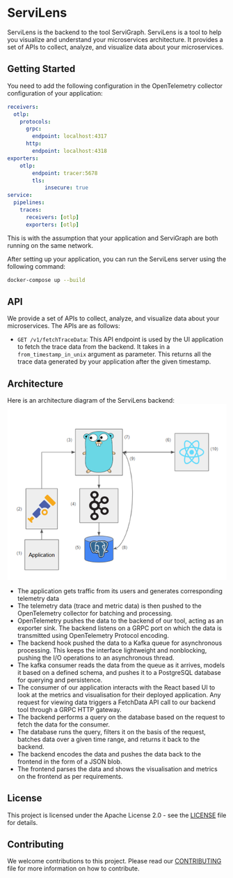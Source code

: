 # ServiLens

ServiLens is the backend to the tool ServiGraph. ServiLens is a tool to help you visualize and understand your microservices architecture.
It provides a set of APIs to collect, analyze, and visualize data about your microservices. 

## Getting Started
You need to add the following configuration in the OpenTelemetry collector configuration of your application:
```yaml
receivers:
  otlp:
    protocols:
      grpc:
        endpoint: localhost:4317
      http:
        endpoint: localhost:4318
exporters:
    otlp:
        endpoint: tracer:5678
        tls:
            insecure: true
service:
  pipelines:
    traces:
      receivers: [otlp]
      exporters: [otlp]
```
This is with the assumption that your application and ServiGraph are both running on the same network.

After setting up your application, you can run the ServiLens server using the following command:
```bash
docker-compose up --build
```

## API
We provide a set of APIs to collect, analyze, and visualize data about your microservices. The APIs are as follows:
- `GET /v1/fetchTraceData`: This API endpoint is used by the UI application to fetch the trace data from the backend. It takes in a `from_timestamp_in_unix` argument as parameter. This returns all the trace data generated by your application after the given timestamp.

## Architecture
Here is an architecture diagram of the ServiLens backend: <br>
![Architecture](./docs/architecture.png)<br>
- The application gets traffic from its users and generates corresponding telemetry data
- The telemetry data (trace and metric data) is then pushed to the OpenTelemetry collector for batching and processing.
- OpenTelemetry pushes the data to the backend of our tool, acting as an exporter sink. The backend listens on a GRPC port on which the data is transmitted using OpenTelemetry Protocol encoding.
- The backend hook pushed the data to a Kafka queue for asynchronous processing. This keeps the interface lightweight and nonblocking, pushing the I/O operations to an asynchronous thread.
- The kafka consumer reads the data from the queue as it arrives, models it based on a defined schema, and pushes it to a PostgreSQL database for querying and persistence.
- The consumer of our application interacts with the React based UI to look at the metrics and visualisation for their deployed application. Any request for viewing data triggers a FetchData API call to our backend tool through a GRPC HTTP gateway.
- The backend performs a query on the database based on the request to fetch the data for the consumer.
- The database runs the query, filters it on the basis of the request, batches data over a given time range, and returns it back to the backend.
- The backend encodes the data and pushes the data back to the frontend in the form of a JSON blob.
- The frontend parses the data and shows the visualisation and metrics on the frontend as per requirements.

## License
This project is licensed under the Apache License 2.0 - see the [LICENSE](LICENSE) file for details.

## Contributing
We welcome contributions to this project. Please read our [CONTRIBUTING](CONTRIBUTING.md) file for more information on how to contribute.